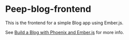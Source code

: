 # Peep-blog-frontend

This is the frontend for a simple Blog app using Ember.js.

See [Build a Blog with Phoenix and Ember.js](http://maxwellholder.com/blog/build-a-blog-with-phoenix-and-ember) for more info.
